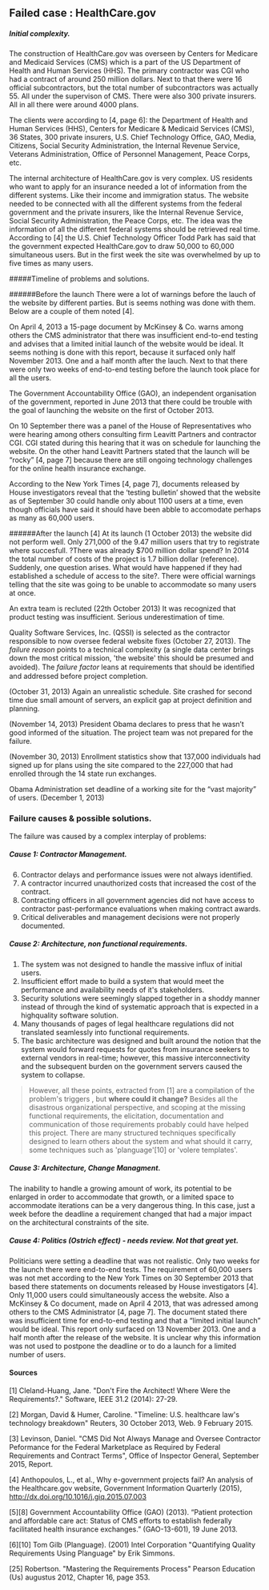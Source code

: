 ## Failed case : HealthCare.gov

##### Initial complexity.

The construction of HealthCare.gov was overseen by Centers for Medicare and Medicaid Services (CMS) which is a part of the US Department of Health and Human Services (HHS). The primary contractor was CGI who had a contract of around 250 million dollars. Next to that there were 16 official subcontractors, but the total number of subcontractors was actually 55. All under the supervison of CMS. There were also 300 private insurers. All in all there were around 4000 plans.

The clients were according to [4, page 6]: the Department of Health and Human Services (HHS), Centers for Medicare & Medicaid Services (CMS), 36 States, 300 private insurers, U.S. Chief Technology Office, GAO, Media, Citizens, Social Security Administration, the Internal Revenue Service, Veterans Administration, Office of Personnel Management, Peace Corps, etc.

The internal architecture of HealthCare.gov is very complex. US residents who want to apply for an insurance needed a lot of information from the different systems. Like their income and immigration status. The website needed to be connected with all the different systems from the federal government and the private insurers, like the Internal Revenue Service, Social Security Administration, the Peace Corps, etc. The idea was the information of all the different federal systems should be retrieved real time. According to [4] the U.S. Chief Technology Officer Todd Park has said that the government expected HealthCare.gov to draw 50,000 to 60,000 simultaneous users. But in the first week the site was overwhelmed by up to five times as many users. 

#####Timeline of problems and solutions.

######Before the launch
There were a lot of warnings before the lauch of the website by different parties. But is seems nothing was done with them. Below are a couple of them noted [4].

On April 4, 2013 a 15-page document by McKinsey & Co. warns among others the CMS administrator that there was insufficient end-to-end testing and advises that a limited initial launch of the website would be ideal. It seems nothing is done with this report, because it surfaced only half November 2013. One and a half month after the lauch. Next to that there were only two weeks of end-to-end testing before the launch took place for all the users.

The Government Accountability Office (GAO), an independent organisation of the government, reported in June 2013 that there could be trouble with the goal of launching the website on the first of October 2013. 

On 10 September there was a panel of the House of Representatives who were hearing among others consulting firm Leavitt Partners and contractor CGI. CGI stated during this hearing that it was on schedule for launching the website. On the other hand Leavitt Partners stated that the launch will be “rocky” [4, page 7] because there are still ongoing technology challenges for the online health insurance exchange.

According to the New York Times [4, page 7], documents released by House investigators reveal that the ‘testing bulletin’ showed that the website as of September 30 could handle only about 1100 users at a time, even though officials have said it should have been abble to accomodate perhaps as many as 60,000 users.

######After the launch [4]
At its launch (1 October 2013) the website did not perform well. Only 271,000 of the 9.47 million users that try to registrate where succesfull. ?There was already $700 million dollar spend? In 2014 the total number of costs of the project is 1.7 billion dollar (reference). Suddenly, one question arises. What would have happened if they had established a schedule of access to the site?. There were official warnings telling that the site was going to be unable to accommodate so many users at once.

An extra team is recluted (22th October 2013) It was recognized that product testing was insufficient. Serious underestimation of time.

Quality Software Services, Inc. (QSSI) is selected as the contractor responsible to now oversee federal website fixes (October 27, 2013). The *failure reason* points to a technical complexity (a single data center brings down the most critical mission, 'the website' this should be presumed and avoided). The *failure factor* leans at requirements that should be identiﬁed and addressed before project completion.

(October 31, 2013) Again an unrealistic schedule. Site crashed for second time due small amount of servers, an explicit gap at project definition and planning.

(November 14, 2013) President Obama declares to press that he wasn’t good informed of the situation. The project team was not prepared for the failure.

(November 30, 2013)  Enrollment statistics show that 137,000 individuals had signed up for plans using the site compared to the 227,000 that had enrolled through the 14 state run exchanges.

Obama Administration set deadline of a working site for the “vast majority” of users. (December 1, 2013)


### Failure causes & possible solutions.
The failure was caused by a complex interplay of problems:

##### Cause 1: Contractor Management.
 6. Contractor delays and performance issues were not always identified.
 7. A contractor incurred unauthorized costs that increased the cost of the contract.
 8. Contracting officers in all government agencies did not have access to contractor past-performance evaluations when making contract awards.
 9. Critical deliverables and management decisions were not properly documented.


##### Cause 2: Architecture, non functional requirements.
 1. The system was not designed to handle the massive influx of initial users. 
 2. Insufficient effort made to build a system that would meet the performance and availability needs of it's stakeholders. 
 3. Security solutions were seemingly slapped together in a shoddy manner instead of through the kind of systematic approach that is expected in a highquality software solution.
 4. Many thousands of pages of legal healthcare regulations did not translated seamlessly into functional requirements.
 5. The basic architecture was designed and built around the notion that the system would forward requests for quotes from insurance seekers to external vendors in real-time; however, this massive interconnectivity and the subsequent burden on the government servers caused the system to collapse.

>However, all these points, extracted from [1] are a compilation of the problem's triggers , but **where could it change?**
Besides all the disastrous organizational perspective, and scoping at the missing functional requirements, the elicitation, documentation and communication of those requirements probably could have helped this project. There are many structured techniques specifically designed to learn others about the system and what should it carry, some techniques such as 'planguage'[10] or 'volere templates'.


 
##### Cause 3: Architecture, Change Managment.
The inability to handle a growing amount of work, its potential to be enlarged in order to accommodate that growth, or a limited space to accommodate iterations can be a very dangerous thing. In this case, just a week before the deadline a requirement changed that had a major impact on the architectural constraints of the site.

##### Cause 4: Politics (Ostrich effect) - needs review. Not that great yet.
Politicians were setting a deadline that was not realistic.  Only two weeks for the launch there were end-to-end tests. The requirement of 60,000 users was not met according to the New York Times on 30 September 2013 that based there statements on documents released by House investigators [4]. Only 11,000 users could simultaneously access the website. Also a McKinsey & Co document, made on April 4 2013, that was adressed among others to the CMS Administrator [4, page 7]. The document stated there was insufficient time for end-to-end testing and that a “limited initial launch” would be ideal. This report only surfaced on 13 November 2013. One and a half month after the release of the website. It is unclear why this information was not used to postpone the deadline or to do a launch for a limited number of users.



#### Sources

[1] Cleland-Huang, Jane. "Don't Fire the Architect! Where Were the Requirements?." Software, IEEE 31.2 (2014): 27-29.

[2] Morgan, David &  Humer, Caroline. "Timeline: U.S. healthcare law's technology breakdown" Reuters, 30 October 2013, Web. 9 February 2015.

[3] Levinson, Daniel. "CMS Did Not Always Manage and Oversee Contractor Peformance for the Federal Marketplace as Required by Federal Requirements and Contract Terms", Office of Inspector General, September 2015, Report.

[4] Anthopoulos, L., et al., Why e-government projects fail? An analysis of the Healthcare.gov website, Government Information Quarterly (2015), http://dx.doi.org/10.1016/j.giq.2015.07.003

[5][8] Government Accountability Office (GAO) (2013). “Patient protection and affordable care act: Status of CMS efforts to establish federally facilitated health insurance exchanges.” (GAO-13-601), 19 June 2013.

[6][10] Tom Gilb (Planguage). (2001) Intel Corporation "Quantifying Quality Requirements Using Planguage" by Erik Simmons.

[25] Robertson. "Mastering the Requirements Process" Pearson Education (Us) augustus 2012, Chapter 16, page 353.
